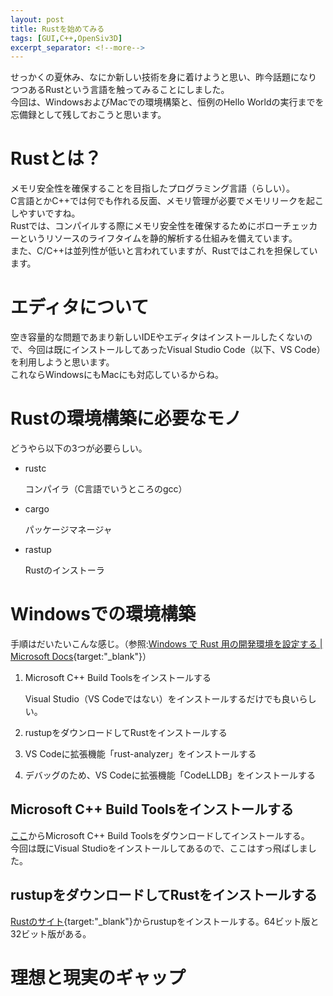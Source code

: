 ```yaml
---
layout: post
title: Rustを始めてみる
tags: [GUI,C++,OpenSiv3D]
excerpt_separator: <!--more-->
---
```


せっかくの夏休み、なにか新しい技術を身に着けようと思い、昨今話題になりつつあるRustという言語を触ってみることにしました。  
今回は、WindowsおよびMacでの環境構築と、恒例のHello Worldの実行までを忘備録として残しておこうと思います。

<!--more-->



# Rustとは？

メモリ安全性を確保することを目指したプログラミング言語（らしい）。  
C言語とかC++では何でも作れる反面、メモリ管理が必要でメモリリークを起こしやすいですね。  
Rustでは、コンパイルする際にメモリ安全性を確保するためにボローチェッカーというリソースのライフタイムを静的解析する仕組みを備えています。  
また、C/C++は並列性が低いと言われていますが、Rustではこれを担保しています。



# エディタについて

空き容量的な問題であまり新しいIDEやエディタはインストールしたくないので、今回は既にインストールしてあったVisual Studio Code（以下、VS Code）を利用しようと思います。  
これならWindowsにもMacにも対応しているからね。



# Rustの環境構築に必要なモノ

どうやら以下の3つが必要らしい。

- rustc

  コンパイラ（C言語でいうところのgcc）

- cargo

  パッケージマネージャ

- rastup

  Rustのインストーラ



# Windowsでの環境構築

手順はだいたいこんな感じ。（参照:[Windows で Rust 用の開発環境を設定する | Microsoft Docs](https://docs.microsoft.com/ja-jp/windows/dev-environment/rust/setup){target:"_blank"}）

1. Microsoft C++ Build Toolsをインストールする

   Visual Studio（VS Codeではない）をインストールするだけでも良いらしい。

2. rustupをダウンロードしてRustをインストールする

3. VS Codeに拡張機能「rust-analyzer」をインストールする

4. デバッグのため、VS Codeに拡張機能「CodeLLDB」をインストールする



## Microsoft C++ Build Toolsをインストールする

[ここ](https://docs.microsoft.com/ja-jp/windows/dev-environment/rust/setup#:~:text=%E3%81%8C%E5%BF%85%E8%A6%81%E3%81%A7%E3%81%99%E3%80%82-,Microsoft%20C%2B%2B%20Build%20Tools,-%E3%82%92%E3%83%80%E3%82%A6%E3%83%B3%E3%83%AD%E3%83%BC%E3%83%89%E3%81%A7%E3%81%8D)からMicrosoft C++ Build Toolsをダウンロードしてインストールする。  
今回は既にVisual Studioをインストールしてあるので、ここはすっ飛ばしました。



## rustupをダウンロードしてRustをインストールする

[Rustのサイト](https://www.rust-lang.org/tools/install){target:"_blank"}からrustupをインストールする。64ビット版と32ビット版がある。



# 理想と現実のギャップ




